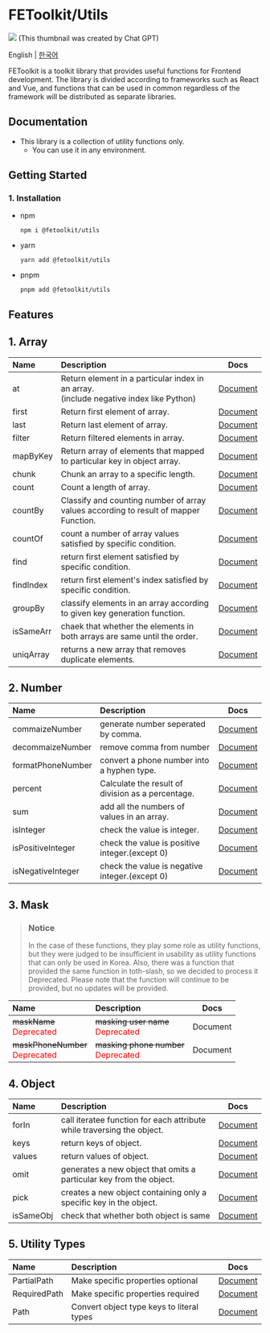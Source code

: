 # FEToolkit/Utils

![](https://fejumvuajiwc28287693.gcdn.ntruss.com/fetoolkit/fetoolkit_thumbnail.png)
(This thumbnail was created by Chat GPT)

English | [한국어](https://github.com/minwoo129/fetoolkit/tree/master/packages/utils/README_kr.md)

FEToolkit is a toolkit library that provides useful functions for Frontend development. The library is divided according to frameworks such as React and Vue, and functions that can be used in common regardless of the framework will be distributed as separate libraries.

## Documentation

- This library is a collection of utility functions only.
  - You can use it in any environment.

## Getting Started

### 1. Installation

- npm
  ```
  npm i @fetoolkit/utils
  ```
- yarn
  ```
  yarn add @fetoolkit/utils
  ```
- pnpm
  ```
  pnpm add @fetoolkit/utils
  ```

## Features

## 1. Array

| Name      | Description                                                                               |                   Docs                   |
| :-------- | :---------------------------------------------------------------------------------------- | :--------------------------------------: |
| at        | Return element in a particular index in an array.<br>(include negative index like Python) |    [Document](./docs/en/array_at.md)     |
| first     | Return first element of array.                                                            |   [Document](./docs/en/array_first.md)   |
| last      | Return last element of array.                                                             |   [Document](./docs/en/array_last.md)    |
| filter    | Return filtered elements in array.                                                        |  [Document](./docs/en/array_filter.md)   |
| mapByKey  | Return array of elements that mapped to particular key in object array.                   | [Document](./docs/en/array_mapbykey.md)  |
| chunk     | Chunk an array to a specific length.                                                      |   [Document](./docs/en/array_chunk.md)   |
| count     | Count a length of array.                                                                  |   [Document](./docs/en/array_count.md)   |
| countBy   | Classify and counting number of array values according to result of mapper Function.      |  [Document](./docs/en/array_countby.md)  |
| countOf   | count a number of array values satisfied by specific condition.                           |  [Document](./docs/en/array_countof.md)  |
| find      | return first element satisfied by specific condition.                                     |   [Document](./docs/en/array_find.md)    |
| findIndex | return first element's index satisfied by specific condition.                             | [Document](./docs/en/array_findindex.md) |
| groupBy   | classify elements in an array according to given key generation function.                 |  [Document](./docs/en/array_groupby.md)  |
| isSameArr | chaek that whether the elements in both arrays are same until the order.                  | [Document](./docs/en/array_issamearr.md) |
| uniqArray | returns a new array that removes duplicate elements.                                      | [Document](./docs/en/array_uniqarray.md) |

## 2. Number

| Name              | Description                                       |                       Docs                        |
| :---------------- | :------------------------------------------------ | :-----------------------------------------------: |
| commaizeNumber    | generate number seperated by comma.               |  [Document](./docs/en/number_commaizenumber.md)   |
| decommaizeNumber  | remove comma from number                          | [Document](./docs/en/number_decommaizenumber.md)  |
| formatPhoneNumber | convert a phone number into a hyphen type.        | [Document](./docs/en/number_formatphonenumber.md) |
| percent           | Calculate the result of division as a percentage. |      [Document](./docs/en/number_percent.md)      |
| sum               | add all the numbers of values in an array.        |        [Document](./docs/en/number_sum.md)        |
| isInteger         | check the value is integer.                       |     [Document](./docs/en/number_isinteger.md)     |
| isPositiveInteger | check the value is positive integer.(except 0)    | [Document](./docs/en/number_ispositiveinteger.md) |
| isNegativeInteger | check the value is negative integer.(except 0)    | [Document](./docs/en/number_isnegativeinteger.md) |

## 3. Mask

> ### Notice
>
> In the case of these functions, they play some role as utility functions, but they were judged to be insufficient in usability as utility functions that can only be used in Korea. Also, there was a function that provided the same function in toth-slash, so we decided to process it Deprecated. Please note that the function will continue to be provided, but no updates will be provided.

| Name                                                              | Description                                                            |   Docs   |
| :---------------------------------------------------------------- | :--------------------------------------------------------------------- | :------: |
| ~~maskName~~<br><span style="color: red">Deprecated</span>        | ~~masking user name~~<br><span style="color: red">Deprecated</span>    | Document |
| ~~maskPhoneNumber~~<br><span style="color: red">Deprecated</span> | ~~masking phone number~~<br><span style="color: red">Deprecated</span> | Document |

## 4. Object

| Name      | Description                                                            |          Docs          |
| :-------- | :--------------------------------------------------------------------- | :--------------------: |
| forIn     | call iteratee function for each attribute while traversing the object. | [Document](./docs/en/) |
| keys      | return keys of object.                                                 | [Document](./docs/en/) |
| values    | return values of object.                                               | [Document](./docs/en/) |
| omit      | generates a new object that omits a particular key from the object.    | [Document](./docs/en/) |
| pick      | creates a new object containing only a specific key in the object.     | [Document](./docs/en/) |
| isSameObj | check that whether both object is same                                 | [Document](./docs/en/) |

## 5. Utility Types

| Name         | Description                               |          Docs          |
| :----------- | :---------------------------------------- | :--------------------: |
| PartialPath  | Make specific properties optional         | [Document](./docs/en/) |
| RequiredPath | Make specific properties required         | [Document](./docs/en/) |
| Path         | Convert object type keys to literal types | [Document](./docs/en/) |
